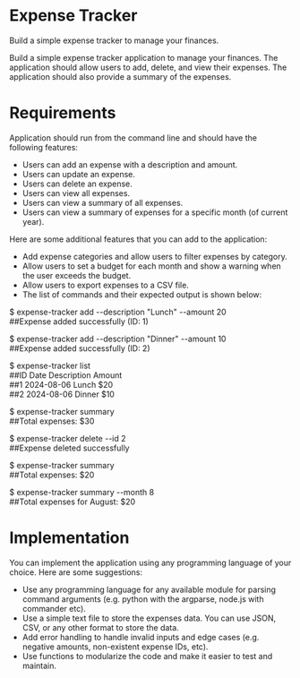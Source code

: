 # Expense Tracker
Build a simple expense tracker to manage your finances.

Build a simple expense tracker application to manage your finances. The application should allow users to add, delete, and view their expenses. The application should also provide a summary of the expenses.

# Requirements
Application should run from the command line and should have the following features:

- Users can add an expense with a description and amount.
- Users can update an expense.
- Users can delete an expense.
- Users can view all expenses.
- Users can view a summary of all expenses.
- Users can view a summary of expenses for a specific month (of current year).

Here are some additional features that you can add to the application:

- Add expense categories and allow users to filter expenses by category.
- Allow users to set a budget for each month and show a warning when the user exceeds the budget.
- Allow users to export expenses to a CSV file.
- The list of commands and their expected output is shown below:

$ expense-tracker add --description "Lunch" --amount 20\
##Expense added successfully (ID: 1)

$ expense-tracker add --description "Dinner" --amount 10\
##Expense added successfully (ID: 2)

$ expense-tracker list\
##ID  Date       Description  Amount\
##1   2024-08-06  Lunch        $20\
##2   2024-08-06  Dinner       $10

$ expense-tracker summary\
##Total expenses: $30

$ expense-tracker delete --id 2\
##Expense deleted successfully

$ expense-tracker summary\
##Total expenses: $20

$ expense-tracker summary --month 8\
##Total expenses for August: $20

# Implementation
You can implement the application using any programming language of your choice. Here are some suggestions:

- Use any programming language for any available module for parsing command arguments (e.g. python with the argparse, node.js with commander etc).
- Use a simple text file to store the expenses data. You can use JSON, CSV, or any other format to store the data.
- Add error handling to handle invalid inputs and edge cases (e.g. negative amounts, non-existent expense IDs, etc).
- Use functions to modularize the code and make it easier to test and maintain.